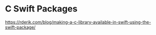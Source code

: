 # C Swift Packages

https://rderik.com/blog/making-a-c-library-available-in-swift-using-the-swift-package/
